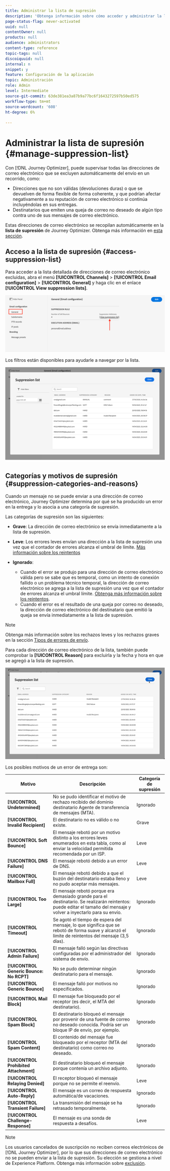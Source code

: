 ```yaml
---
title: Administrar la lista de supresión
description: 'Obtenga información sobre cómo acceder y administrar la lista de supresión de Journey Optimizer '
page-status-flag: never-activated
uuid: null
contentOwner: null
products: null
audience: administrators
content-type: reference
topic-tags: null
discoiquuid: null
internal: n
snippet: y
feature: Configuración de la aplicación
topic: Administración
role: Admin
level: Intermediate
source-git-commit: 63de381ea3a87b9a77bc6f1643272597b50ed575
workflow-type: tm+mt
source-wordcount: '608'
ht-degree: 6%

---
```



# Administrar la lista de supresión {#manage-suppression-list}

Con [!DNL Journey Optimizer], puede supervisar todas las direcciones de correo electrónico que se excluyen automáticamente del envío en un recorrido, como:

* Direcciones que no son válidas (devoluciones duras) o que se devuelven de forma flexible de forma coherente, y que podrían afectar negativamente a su reputación de correo electrónico si continúa incluyéndolas en sus entregas.
* Destinatarios que emiten una queja de correo no deseado de algún tipo contra uno de sus mensajes de correo electrónico.

<!--Profiles who unsubscribe from your sendings. Learn more on [opting-out](../consent.md). NOT TRUE as confirmed by eng.: "Subscribe and Unsubscribe are handled by the Consent/Subscription service. A user that opts out will not make it to the suppression list – we won’t send them emails."-->

Estas direcciones de correo electrónico se recopilan automáticamente en la **lista de supresión** de Journey Optimizer. Obtenga más información en [esta sección](../suppression-list.md).

## Acceso a la lista de supresión {#access-suppression-list}

Para acceder a la lista detallada de direcciones de correo electrónico excluidas, abra el menú **[!UICONTROL Channels]** > **[!UICONTROL Email configuration]** > **[!UICONTROL General]** y haga clic en el enlace **[!UICONTROL View suppression lists]**.

![](../assets/suppression-list-link.png)

Los filtros están disponibles para ayudarle a navegar por la lista.

![](../assets/suppression-list-filters.png)

<!--suppression date,  category and reason, but on staging, only creation date filter is available-->

<!--You can also download the list as a CSV file for analysis and reporting purpose. Won't be available.-->

## Categorías y motivos de supresión {#suppression-categories-and-reasons}

Cuando un mensaje no se puede enviar a una dirección de correo electrónico, Journey Optimizer determina por qué se ha producido un error en la entrega y lo asocia a una categoría de supresión.

Las categorías de supresión son las siguientes:

* **Grave**: La dirección de correo electrónico se envía inmediatamente a la lista de supresión.

* **Leve**: Los errores leves envían una dirección a la lista de supresión una vez que el contador de errores alcanza el umbral de límite. [Más información sobre los reintentos](retries.md)

* **Ignorado**:
   * Cuando el error se produjo para una dirección de correo electrónico válida pero se sabe que es temporal, como un intento de conexión fallido o un problema técnico temporal, la dirección de correo electrónico se agrega a la lista de supresión una vez que el contador de errores alcanza el umbral límite. [Obtenga más información sobre los reintentos](retries.md).
   * Cuando el error es el resultado de una queja por correo no deseado, la dirección de correo electrónico del destinatario que emitió la queja se envía inmediatamente a la lista de supresión.

<!--**Manual**: You can also manually add an email address to the suppression list. => Manual category will be available when manually adding an address to the suppression list (via API)-->

>[!NOTE]
>
>Obtenga más información sobre los rechazos leves y los rechazos graves en la sección [Tipos de errores de envío](../suppression-list.md#delivery-failures).

Para cada dirección de correo electrónico de la lista, también puede comprobar la **[!UICONTROL Reason]** para excluirla y la fecha y hora en que se agregó a la lista de supresión.

![](../assets/suppression-list-temp.png)
<!--to replace with suppression-list.png when Manual category is available (through API)-->

Los posibles motivos de un error de entrega son:

| Motivo | Descripción | Categoría de supresión |
---------|----------|--------- |
| **[!UICONTROL Undetermined]** | No se pudo identificar el motivo de rechazo recibido del dominio destinatario Agente de transferencia de mensajes (MTA). | Ignorado |
| **[!UICONTROL Invalid Recipient]** | El destinatario no es válido o no existe. | Grave |
| **[!UICONTROL Soft Bounce]** | El mensaje rebotó por un motivo distinto a los errores leves enumerados en esta tabla, como al enviar la velocidad permitida recomendada por un ISP. | Leve |
| **[!UICONTROL DNS Failure]** | El mensaje rebotó debido a un error de DNS. | Leve |
| **[!UICONTROL Mailbox Full]** | El mensaje rebotó debido a que el buzón del destinatario estaba lleno y no pudo aceptar más mensajes. | Leve |
| **[!UICONTROL Too Large]** | El mensaje rebotó porque era demasiado grande para el destinatario. [](retries.md) Se realizarán reintentos: puede editar el tamaño del mensaje y volver a inyectarlo para su envío. | Ignorado |
| **[!UICONTROL Timeout]** | Se agotó el tiempo de espera del mensaje, lo que significa que se rebotó de forma suave y alcanzó el límite de reintentos del mensaje (3,5 días). | Ignorado |
| **[!UICONTROL Admin Failure]** | El mensaje falló según las directivas configuradas por el administrador del sistema de envío. <!--For example, if emails are blackholed at the global, domain or binding level using the "blackhole" directive, this bounce code is used.--> | Ignorado |
| **[!UICONTROL Generic Bounce: No RCPT]** | No se pudo determinar ningún destinatario para el mensaje. | Ignorado |
| **[!UICONTROL Generic Bounce]** | El mensaje falló por motivos no especificados. | Ignorado |
| **[!UICONTROL Mail Block]** | El mensaje fue bloqueado por el receptor (es decir, el MTA del destinatario). | Ignorado |
| **[!UICONTROL Spam Block]** | El destinatario bloqueó el mensaje por provenir de una fuente de correo no deseado conocida. Podría ser un bloque IP de envío, por ejemplo. | Ignorado |
| **[!UICONTROL Spam Content]** | El contenido del mensaje fue bloqueado por el receptor (MTA del destinatario) como correo no deseado. | Ignorado |
| **[!UICONTROL Prohibited Attachment]** | El destinatario bloqueó el mensaje porque contenía un archivo adjunto. | Ignorado |
| **[!UICONTROL Relaying Denied]** | El receptor bloqueó el mensaje porque no se permite el reenvío. | Leve |
| **[!UICONTROL Auto-Reply]** | El mensaje es un correo de respuesta automática/de vacaciones. | Ignorado |
| **[!UICONTROL Transient Failure]** | La transmisión del mensaje se ha retrasado temporalmente. | Ignorado |
| **[!UICONTROL Challenge-Response]** | El mensaje es una sonda de respuesta a desafíos. | Leve |

>[!NOTE]
>
>Los usuarios cancelados de suscripción no reciben correos electrónicos de [!DNL Journey Optimizer], por lo que sus direcciones de correo electrónico no se pueden enviar a la lista de supresión. Su elección se gestiona a nivel de Experience Platform. Obtenga más información sobre [exclusión](../consent.md).

<!--
Removed from the table provided by SparkPost/Momentum:
| **[!UICONTROL Subscribe]** | The message is a subscribe request. | Ignored |
| **[!UICONTROL Unsubscribe]** | The message is an unsubscribe request. | Hard |
-->

<!--Note to add eventually: If a user is subscribed and [!DNL Journey Optimizer] fails to send emails to their subscribed email address, they will get added to the suppression list. (not sure it's possible to subscribe through AJO or need to find reference to Experience Platform doc?)-->


